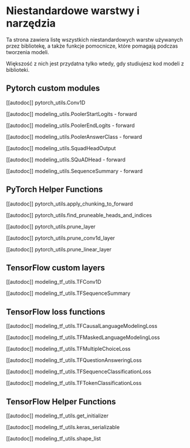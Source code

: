 <!--Copyright 2020 The HuggingFace Team. All rights reserved.

Licensed under the Apache License, Version 2.0 (the "License"); you may not use this file except in compliance with
the License. You may obtain a copy of the License at

http://www.apache.org/licenses/LICENSE-2.0

Unless required by applicable law or agreed to in writing, software distributed under the License is distributed on
an "AS IS" BASIS, WITHOUT WARRANTIES OR CONDITIONS OF ANY KIND, either express or implied. See the License for the
specific language governing permissions and limitations under the License.

⚠️ Note that this file is in Markdown but contain specific syntax for our doc-builder (similar to MDX) that may not be
rendered properly in your Markdown viewer.

-->

# Niestandardowe warstwy i narzędzia

Ta strona zawiera listę wszystkich niestandardowych warstw używanych przez bibliotekę, a także funkcje pomocnicze, które pomagają podczas tworzenia modeli.

Większość z nich jest przydatna tylko wtedy, gdy studiujesz kod modeli z biblioteki.


## Pytorch custom modules

[[autodoc]] pytorch_utils.Conv1D

[[autodoc]] modeling_utils.PoolerStartLogits
    - forward

[[autodoc]] modeling_utils.PoolerEndLogits
    - forward

[[autodoc]] modeling_utils.PoolerAnswerClass
    - forward

[[autodoc]] modeling_utils.SquadHeadOutput

[[autodoc]] modeling_utils.SQuADHead
    - forward

[[autodoc]] modeling_utils.SequenceSummary
    - forward

## PyTorch Helper Functions

[[autodoc]] pytorch_utils.apply_chunking_to_forward

[[autodoc]] pytorch_utils.find_pruneable_heads_and_indices

[[autodoc]] pytorch_utils.prune_layer

[[autodoc]] pytorch_utils.prune_conv1d_layer

[[autodoc]] pytorch_utils.prune_linear_layer

## TensorFlow custom layers

[[autodoc]] modeling_tf_utils.TFConv1D

[[autodoc]] modeling_tf_utils.TFSequenceSummary

## TensorFlow loss functions

[[autodoc]] modeling_tf_utils.TFCausalLanguageModelingLoss

[[autodoc]] modeling_tf_utils.TFMaskedLanguageModelingLoss

[[autodoc]] modeling_tf_utils.TFMultipleChoiceLoss

[[autodoc]] modeling_tf_utils.TFQuestionAnsweringLoss

[[autodoc]] modeling_tf_utils.TFSequenceClassificationLoss

[[autodoc]] modeling_tf_utils.TFTokenClassificationLoss

## TensorFlow Helper Functions

[[autodoc]] modeling_tf_utils.get_initializer

[[autodoc]] modeling_tf_utils.keras_serializable

[[autodoc]] modeling_tf_utils.shape_list
